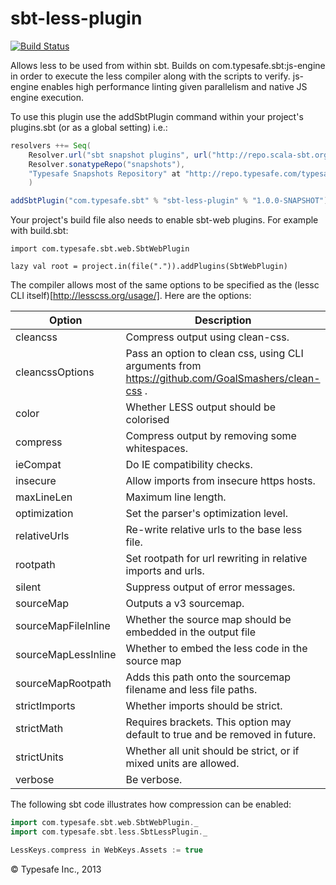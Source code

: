 sbt-less-plugin
===============

[![Build Status](https://api.travis-ci.org/sbt/sbt-less-plugin.png?branch=master)](https://travis-ci.org/sbt/sbt-less-plugin)

Allows less to be used from within sbt. Builds on com.typesafe.sbt:js-engine in order to execute the less compiler along with
the scripts to verify. js-engine enables high performance linting given parallelism and native JS engine execution.

To use this plugin use the addSbtPlugin command within your project's plugins.sbt (or as a global setting) i.e.:

```scala
resolvers ++= Seq(
    Resolver.url("sbt snapshot plugins", url("http://repo.scala-sbt.org/scalasbt/sbt-plugin-snapshots"))(Resolver.ivyStylePatterns),
    Resolver.sonatypeRepo("snapshots"),
    "Typesafe Snapshots Repository" at "http://repo.typesafe.com/typesafe/snapshots/"
    )

addSbtPlugin("com.typesafe.sbt" % "sbt-less-plugin" % "1.0.0-SNAPSHOT")
```

Your project's build file also needs to enable sbt-web plugins. For example with build.sbt:

    import com.typesafe.sbt.web.SbtWebPlugin

    lazy val root = project.in(file(".")).addPlugins(SbtWebPlugin)

The compiler allows most of the same options to be specified as the (lessc CLI itself)[http://lesscss.org/usage/].
Here are the options:

Option              | Description
--------------------|------------
cleancss            | Compress output using clean-css.
cleancssOptions     | Pass an option to clean css, using CLI arguments from https://github.com/GoalSmashers/clean-css .
color               | Whether LESS output should be colorised
compress            | Compress output by removing some whitespaces.
ieCompat            | Do IE compatibility checks.
insecure            | Allow imports from insecure https hosts.
maxLineLen          | Maximum line length.
optimization        | Set the parser's optimization level.
relativeUrls        | Re-write relative urls to the base less file.
rootpath            | Set rootpath for url rewriting in relative imports and urls.
silent              | Suppress output of error messages.
sourceMap           | Outputs a v3 sourcemap.
sourceMapFileInline | Whether the source map should be embedded in the output file
sourceMapLessInline | Whether to embed the less code in the source map
sourceMapRootpath   | Adds this path onto the sourcemap filename and less file paths.
strictImports       | Whether imports should be strict.
strictMath          | Requires brackets. This option may default to true and be removed in future.
strictUnits         | Whether all unit should be strict, or if mixed units are allowed.
verbose             | Be verbose.
    
The following sbt code illustrates how compression can be enabled:

```scala
import com.typesafe.sbt.web.SbtWebPlugin._
import com.typesafe.sbt.less.SbtLessPlugin._

LessKeys.compress in WebKeys.Assets := true
```

&copy; Typesafe Inc., 2013  
